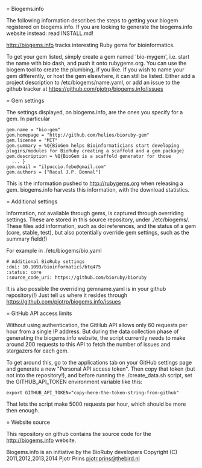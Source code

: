 = Biogems.info

The following information describes the steps to getting your biogem
registered on biogems.info. If you are looking to generate the
biogems.info website instead: read INSTALL.md!

http://biogems.info tracks interesting Ruby gems for bioinformatics.

To get your gem listed, simply create a gem named 'bio-mygem', i.e.
start the name with bio dash, and push it onto rubygems.org. You can
use the biogem tool to create the plumbing, if you like. If you wish
to name your gem differently, or host the gem elsewhere, it can still
be listed. Either add a project description to /etc/biogems/name.yaml,
or add an issue to the github tracker at
https://github.com/pjotrp/biogems.info/issues

= Gem settings

The settings displayed, on biogems.info, are the ones you specify
for a gem. In particular

    gem.name = "bio-gem"
    gem.homepage = "http://github.com/helios/bioruby-gem"
    gem.license = "MIT"
    gem.summary = %Q{BioGem helps Bioinformaticians start developing plugins/modules for BioRuby creating a scaffold and a gem package}
    gem.description = %Q{BioGem is a scaffold generator for those
      ... } 
    gem.email = "ilpuccio.febo@gmail.com"
    gem.authors = ["Raoul J.P. Bonnal"]

This is the information pushed to http://rubygems.org when releasing a
gem. biogems.info harvests this information, with the download statistics.

= Additional settings

Information, not available through gems, is captured through overriding
settings. These are stored in this source repository, under ./etc/biogems/.
These files add information, such as doi references, and the status of a gem
(core, stable, test), but also potentially override gem settings, such 
as the summary field(!)

For example in ./etc/biogems/bio.yaml

    # Additional BioRuby settings
    :doi: 10.1093/bioinformatics/btq475
    :status: core
    :source_code_uri: https://github.com/bioruby/bioruby

It is also possible the overriding gemname.yaml is in your github 
repository(!) Just tell us where it resides through
https://github.com/pjotrp/biogems.info/issues

= GitHub API access limits

Without using authentication, the GitHub API allows only 60 requests
per hour from a single IP address. But during the data collection
phase of generating the biogems.info website, the script currently
needs to make around 200 requests to this API to fetch the number of
issues and stargazers for each gem.

To get around this, go to the applications tab on your GitHub
settings page and generate a new "Personal API access token". Then
copy that token (but not into the repository!), and before running the ./create_data.sh script,
set the GITHUB_API_TOKEN environment variable like this:

    export GITHUB_API_TOKEN="copy-here-the-token-string-from-github"

That lets the script make 5000 requests per hour, which should be
more then enough.

= Website source

This repository on github contains the source code for the
http://biogems.info website.

Biogems.info is an initiative by the BioRuby developers
Copyright (C) 2011,2012,2013,2014 Pjotr Prins <pjotr.prins@thebird.nl> 
